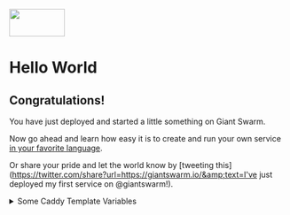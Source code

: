 <p><a href="https://giantswarm.io/"><img src="assets/giantswarm_logo_standard_white.svg" width="100" height="50" /></a></p>

# Hello World

## Congratulations!

You have just deployed and started a little something on Giant Swarm.

Now go ahead and learn how easy it is to create and run your own service [in your favorite language](https://docs.giantswarm.io/guides/your-first-service/).

Or share your pride and let the world know by [tweeting this](https://twitter.com/share?url=https://giantswarm.io/&amp;text=I've just deployed my first service on @giantswarm!).


<details>
  <summary>Some Caddy Template Variables</summary>

  {{.NowDate}}

  {{.IP}}

  {{.URI}}

  {{.Host}}

  {{.Port}}
  
  {{.Method}}

  {{range $field, $val := .Req.Header}}
    {{$field}}: {{$val}}
  {{end}}
</details>
